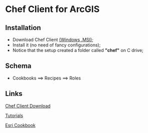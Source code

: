 # Chef Client for ArcGIS

## Installation
- Download Chef Client [(Windows .MSI)](https://downloads.chef.io/chef/14.5.33#windows);
- Install it (no need of fancy configurations);
- Notice that the setup created a folder called <b>"chef"</b> on C drive;

## Schema 
- Cookbooks ==> Recipes ==> Roles

## Links 
[Chef Client Download](https://downloads.chef.io/chef/14.5.33#windows)

[Tutorials](https://learn.chef.io/tracks/infrastructure-automation/)

[Esri Cookbook](https://github.com/Esri/arcgis-cookbook)
